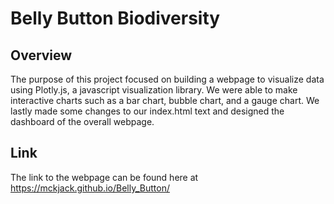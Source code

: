# Belly Button Biodiversity 
## Overview
The purpose of this project focused on building a webpage to visualize data using Plotly.js, a javascript visualization library. We were able to make interactive charts such as a bar chart, bubble chart, and a gauge chart. We lastly made some changes to our index.html text and designed the dashboard of the overall webpage. 
## Link
The link to the webpage can be found here at https://mckjack.github.io/Belly_Button/
